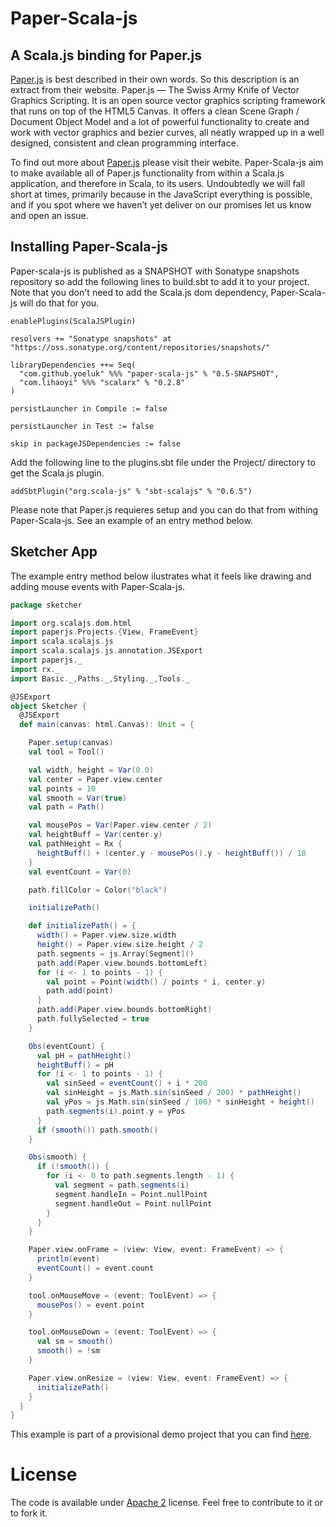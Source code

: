 # Paper-Scala-js
## A Scala.js binding for Paper.js

[Paper.js](http://paperjs.org/) is best described in their own words. So this description is an extract from their website. Paper.js — The Swiss Army Knife of Vector Graphics Scripting. It is an open source vector graphics scripting framework that runs on top of the HTML5 Canvas. It offers a clean Scene Graph / Document Object Model and a lot of powerful functionality to create and work with vector graphics and bezier curves, all neatly wrapped up in a well designed, consistent and clean programming interface.

To find out more about [Paper.js](http://paperjs.org/)  please visit their webite. Paper-Scala-js aim to make available all of Paper.js functionality from within a Scala.js application, and therefore in Scala, to its users. Undoubtedly we will fall short at times, primarily because in the JavaScript everything is possible, and if you spot where we haven’t yet deliver on our promises let us know and open an issue.

## Installing Paper-Scala-js

Paper-scala-js is published as a SNAPSHOT with Sonatype snapshots repository so add the following lines to build.sbt to add it to your project. Note that you don't need to add the Scala.js dom dependency, Paper-Scala-js will do that for you.

```
enablePlugins(ScalaJSPlugin)

resolvers += "Sonatype snapshots" at "https://oss.sonatype.org/content/repositories/snapshots/"

libraryDependencies ++= Seq(
  "com.github.yoeluk" %%% "paper-scala-js" % "0.5-SNAPSHOT",
  "com.lihaoyi" %%% "scalarx" % "0.2.8"
)

persistLauncher in Compile := false

persistLauncher in Test := false

skip in packageJSDependencies := false
```

Add the following line to the plugins.sbt file under the Project/ directory to get the Scala.js plugin.

```
addSbtPlugin("org.scala-js" % "sbt-scalajs" % "0.6.5")
```

Please note that Paper.js requieres setup and you can do that from withing Paper-Scala-js. See an example of an entry method below.

## Sketcher App

The example entry method below ilustrates what it feels like drawing and adding mouse events with Paper-Scala-js.

```scala
package sketcher

import org.scalajs.dom.html
import paperjs.Projects.{View, FrameEvent}
import scala.scalajs.js
import scala.scalajs.js.annotation.JSExport
import paperjs._
import rx._
import Basic._,Paths._,Styling._,Tools._

@JSExport
object Sketcher {
  @JSExport
  def main(canvas: html.Canvas): Unit = {

    Paper.setup(canvas)
    val tool = Tool()

    val width, height = Var(0.0)
    val center = Paper.view.center
    val points = 10
    val smooth = Var(true)
    val path = Path()

    val mousePos = Var(Paper.view.center / 2)
    val heightBuff = Var(center.y)
    val pathHeight = Rx {
      heightBuff() + (center.y - mousePos().y - heightBuff()) / 10
    }
    val eventCount = Var(0)

    path.fillColor = Color("black")

    initializePath()

    def initializePath() = {
      width() = Paper.view.size.width
      height() = Paper.view.size.height / 2
      path.segments = js.Array[Segment]()
      path.add(Paper.view.bounds.bottomLeft)
      for (i <- 1 to points - 1) {
        val point = Point(width() / points * i, center.y)
        path.add(point)
      }
      path.add(Paper.view.bounds.bottomRight)
      path.fullySelected = true
    }

    Obs(eventCount) {
      val pH = pathHeight()
      heightBuff() = pH
      for (i <- 1 to points - 1) {
        val sinSeed = eventCount() + i * 200
        val sinHeight = js.Math.sin(sinSeed / 200) * pathHeight()
        val yPos = js.Math.sin(sinSeed / 100) * sinHeight + height()
        path.segments(i).point.y = yPos
      }
      if (smooth()) path.smooth()
    }

    Obs(smooth) {
      if (!smooth()) {
        for (i <- 0 to path.segments.length - 1) {
          val segment = path.segments(i)
          segment.handleIn = Point.nullPoint
          segment.handleOut = Point.nullPoint
        }
      }
    }

    Paper.view.onFrame = (view: View, event: FrameEvent) => {
      println(event)
      eventCount() = event.count
    }

    tool.onMouseMove = (event: ToolEvent) => {
      mousePos() = event.point
    }

    tool.onMouseDown = (event: ToolEvent) => {
      val sm = smooth()
      smooth() = !sm
    }

    Paper.view.onResize = (view: View, event: FrameEvent) => {
      initializePath()
    }
  }
}
```

This example is part of a provisional demo project that you can find [here](https://github.com/yoeluk/sketch-app).

License
===
The code is available under [Apache 2](http://www.apache.org/licenses/LICENSE-2.0.txt) license. Feel free to contribute to it or to fork it.
